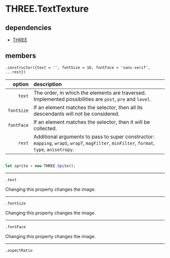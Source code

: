 # THREE.TextTexture





## dependencies

- [THREE](https://github.com/mrdoob/three.js)

## members

`.constructor({text = '', fontSize = 16, fontFace = 'sans-serif', ...rest})`

| option | description |
| ---: | :--- |
| `text` | The order, in which the elements are traversed. Implemented possibilities are `post`, `pre` and `level`. |
| `fontSize` | If an element matches the selector, then all its descendants will not be considered. |
| `fontFace` | If an element matches the selector, then it will be collected. |
| `rest` | Additional arguments to pass to super constructor: `mapping`, `wrapS`, `wrapT`, `magFilter`, `minFilter`, `format`, `type`, `anisotropy`. |

```javascript

let sprite = new THREE.Spite();

```

---

`.text`

Changing this property changes the image.

---

`.fontSize`

Changing this property changes the image.

---

`.fontFace`

Changing this property changes the image.

---

`.aspectRatio`

